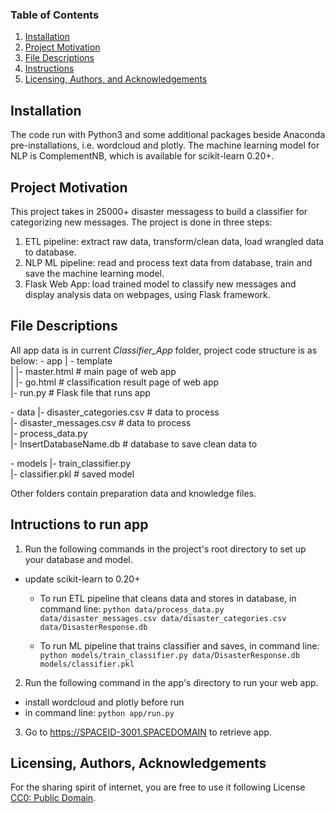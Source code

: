 
### Table of Contents

1. [Installation](#installation)
2. [Project Motivation](#motivation)
3. [File Descriptions](#files)
4. [Instructions](#instructions)
4. [Licensing, Authors, and Acknowledgements](#licensing)

## Installation <a name="installation"></a>

The code run with Python3 and some additional packages beside Anaconda pre-installations, i.e. wordcloud and plotly. The machine learning model for NLP is ComplementNB, which is available for scikit-learn 0.20+.

## Project Motivation<a name="motivation"></a>

This project takes in 25000+ disaster messagess to build a classifier for categorizing new messages. 
The project is done in three steps:
1. ETL pipeline: extract raw data, transform/clean data, load wrangled data to database.
2. NLP ML pipeline: read and process text data from database, train and save the machine learning model.
3. Flask Web App: load trained model to classify new messages and display analysis data on webpages, using Flask framework.


## File Descriptions <a name="files"></a>

All app data is in  current *Classifier_App* folder, project code structure is as below: 
\- app
| - template<br>
| |- master.html  # main page of web app<br>
| |- go.html  # classification result page of web app<br>
|- run.py  # Flask file that runs app<br>

\- data
|- disaster_categories.csv  # data to process <br>
|- disaster_messages.csv  # data to process<br>
|- process_data.py<br>
|- InsertDatabaseName.db   # database to save clean data to<br>

\- models
|- train_classifier.py<br>
|- classifier.pkl  # saved model         <br>

Other folders contain preparation data and knowledge files.

## Intructions to run app<a name="instructions"></a>
1. Run the following commands in the project's root directory to set up your database and model.
- update scikit-learn to 0.20+ 

    - To run ETL pipeline that cleans data and stores in database, in command line:
        `python data/process_data.py data/disaster_messages.csv data/disaster_categories.csv data/DisasterResponse.db`

    - To run ML pipeline that trains classifier and saves, in command line:
        `python models/train_classifier.py data/DisasterResponse.db models/classifier.pkl`


2. Run the following command in the app's directory to run your web app.
- install wordcloud and plotly before run
- in command line:
    `python app/run.py`
 

3. Go to https://SPACEID-3001.SPACEDOMAIN to retrieve app.


## Licensing, Authors, Acknowledgements<a name="licensing"></a>

For the sharing spirit of internet, you are free to use it following License [CC0: Public Domain](https://creativecommons.org/publicdomain/zero/1.0/).

